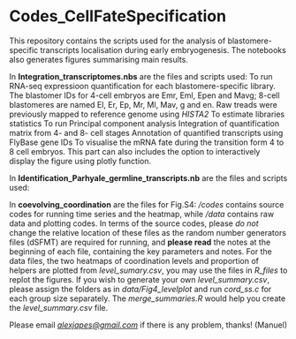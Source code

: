 # Codes_CellFateSpecification
This repository contains the scripts used for the analysis of blastomere-specific transcripts localisation during early embryogenesis. The notebooks also generates figures summarising main results.

In **Integration_transcriptomes.nbs** are the files and scripts used:
To run RNA-seq expressioon quantification for each blastomere-specific library. The blastomer IDs for 4-cell embryos are Emr, Eml, Epen and Mavg; 8-cell blastomeres are named El, Er, Ep, Mr, Ml, Mav, g and en. Raw treads were previously mapped to reference genome using *HISTA2*
To estimate libraries statistics
To run Principal component analysis
Integration of quantification matrix from 4- and 8- cell stages
Annotation of quantified transcripts using FlyBase gene IDs
To visualise the mRNA fate during the transition form 4 to 8 cell embryos. This part can also includes the option to interactively display the figure using plotly function.

In **Identification_Parhyale_germline_transcripts.nb** are the files and scripts used: 


In **coevolving_coordination** are the files for Fig.S4: */codes* contains source codes for running time series and the heatmap, while */data* contains raw data and plotting codes. In terms of the source codes, please *do not* change the relative location of these files as the random number generators files (dSFMT) are required for running, and **please read** the notes at the beginning of each file, containing the key parameters and notes. For the data files, the two heatmaps of coordination levels and proportion of helpers are plotted from *level_sumary.csv*, you may use the files in *R_files* to replot the figures. If you wish to generate your own *level_summary.csv*, please assign the folders as in *data/Fig4_levelplot* and run *cord_ss.c* for each group size separately. The *merge_summaries.R* would help you create the *level_summary.csv* file. 

Please email *alexjapes@gmail.com* if there is any problem, thanks! (Manuel)
